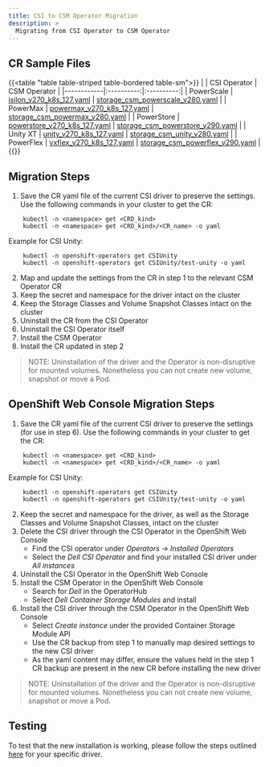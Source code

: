 ```yaml
---
title: CSI to CSM Operator Migration
description: >
  Migrating from CSI Operator to CSM Operator
---
```


## CR Sample Files

{{<table "table table-striped table-bordered table-sm">}}
|            |    CSI Operator     |    CSM Operator     |
|------------|:----------:|:----------:|
| PowerScale |    [isilon_v270_k8s_127.yaml](https://github.com/dell/dell-csi-operator/blob/main/samples/isilon_v270_k8s_127.yaml)    |     [storage_csm_powerscale_v280.yaml](https://github.com/dell/csm-operator/blob/main/samples/storage_csm_powerscale_v280.yaml)       |
| PowerMax   |    [powermax_v270_k8s_127.yaml](https://github.com/dell/dell-csi-operator/blob/main/samples/powermax_v270_k8s_127.yaml)    |     [storage_csm_powermax_v280.yaml](https://github.com/dell/csm-operator/blob/main/samples/storage_csm_powermax_v280.yaml)       |
| PowerStore |    [powerstore_v270_k8s_127.yaml](https://github.com/dell/dell-csi-operator/blob/main/samples/powerstore_v270_k8s_127.yaml)    |     [storage_csm_powerstore_v290.yaml](https://github.com/dell/csm-operator/blob/main/samples/storage_csm_powerstore_v290.yaml)       |
| Unity XT      |    [unity_v270_k8s_127.yaml](https://github.com/dell/dell-csi-operator/blob/main/samples/unity_v270_k8s_127.yaml)    |     [storage_csm_unity_v280.yaml](https://github.com/dell/csm-operator/blob/main/samples/storage_csm_unity_v280.yaml)       |
| PowerFlex  |     [vxflex_v270_k8s_127.yaml](https://github.com/dell/dell-csi-operator/blob/main/samples/vxflex_v270_k8s_127.yaml)       |      [storage_csm_powerflex_v290.yaml](https://github.com/dell/csm-operator/blob/main/samples/storage_csm_powerflex_v290.yaml)      |
{{</table>}}

## Migration Steps

1. Save the CR yaml file of the current CSI driver to preserve the settings. Use the following commands in your cluster to get the CR:
  ```
      kubectl -n <namespace> get <CRD_kind>
      kubectl -n <namespace> get <CRD_kind>/<CR_name> -o yaml
  ```
  Example for CSI Unity:
  ```
      kubectl -n openshift-operators get CSIUnity
      kubectl -n openshift-operators get CSIUnity/test-unity -o yaml
  ```
2. Map and update the settings from the CR in step 1 to the relevant CSM Operator CR
3. Keep the secret and namespace for the driver intact on the cluster
4. Keep the Storage Classes and Volume Snapshot Classes intact on the cluster
5. Uninstall the CR from the CSI Operator
6. Uninstall the CSI Operator itself
7. Install the CSM Operator
8. Install the CR updated in step 2
>NOTE: Uninstallation of the driver and the Operator is non-disruptive for mounted volumes. Nonetheless you can not create new volume, snapshot or move a Pod.

## OpenShift Web Console Migration Steps

1. Save the CR yaml file of the current CSI driver to preserve the settings (for use in step 6). Use the following commands in your cluster to get the CR:
  ```
      kubectl -n <namespace> get <CRD_kind>
      kubectl -n <namespace> get <CRD_kind>/<CR_name> -o yaml
  ```
  Example for CSI Unity:
  ```
      kubectl -n openshift-operators get CSIUnity
      kubectl -n openshift-operators get CSIUnity/test-unity -o yaml
  ```
2. Keep the secret and namespace for the driver, as well as the Storage Classes and Volume Snapshot Classes, intact on the cluster
3. Delete the CSI driver through the CSI Operator in the OpenShift Web Console
    - Find the CSI operator under *Operators* -> *Installed Operators*
    - Select the *Dell CSI Operator* and find your installed CSI driver under *All instances*
4. Uninstall the CSI Operator in the OpenShift Web Console
5. Install the CSM Operator in the OpenShift Web Console
    - Search for *Dell* in the OperatorHub
    - Select *Dell Container Storage Modules* and install
6. Install the CSI driver through the CSM Operator in the OpenShift Web Console
    - Select *Create instance* under the provided Container Storage Module API
    - Use the CR backup from step 1 to manually map desired settings to the new CSI driver
    - As the yaml content may differ, ensure the values held in the step 1 CR backup are present in the new CR before installing the new driver
>NOTE: Uninstallation of the driver and the Operator is non-disruptive for mounted volumes. Nonetheless you can not create new volume, snapshot or move a Pod.

## Testing

To test that the new installation is working, please follow the steps outlined [here](../../test) for your specific driver.